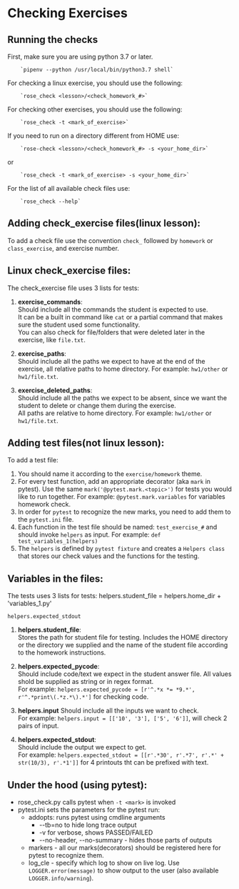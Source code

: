 # Checking Exercises

## Running the checks

First, make sure you are using python 3.7 or later.  

        `pipenv --python /usr/local/bin/python3.7 shell`

For checking a linux exercise, you should use the following:  

        `rose_check <lesson>/<check_homework_#>`

For checking other exercises, you should use the following:  

        `rose_check -t <mark_of_exercise>`

If you need to run on a directory different from HOME use:  

        `rose-check <lesson>/<check_homework_#> -s <your_home_dir>`

or  

        `rose_check -t <mark_of_exercise> -s <your_home_dir>`

For the list of all available check files use:  

        `rose_check --help`


## Adding check_exercise files(linux lesson):

To add a check file use the convention `check_` followed by `homework` or `class_exercise`, and exercise number.

## Linux check_exercise files:

The check_exercise file uses 3 lists for tests:
1. **exercise_commands**:  
   Should include all the commands the student is expected to use.  
   It can be a built in command like `cat` or a partial command that makes sure the student used some functionality.  
   You can also check for file/folders that were deleted later in the exercise, like `file.txt`.

2. **exercise_paths**:  
   Should include all the paths we expect to have at the end of the exercise, all relative paths to home directory.
   For example: `hw1/other` or `hw1/file.txt`.
   
3. **exercise_deleted_paths**:  
   Should include all the paths we expect to be absent, since we want the student to delete or change them during the exercise.  
   All paths are relative to home directory.
   For example: `hw1/other` or `hw1/file.txt`.

## Adding test files(not linux lesson):

To add a test file:
1. You should name it according to the `exercise/homework` theme.
2. For every test function, add an appropriate decorator (aka `mark` in pytest). Use the same `mark('@pytest.mark.<topic>')` for tests you would like to run together. For example: `@pytest.mark.variables` for variables homework check.
3. In order for `pytest` to recognize the new marks, you need to add them to the `pytest.ini` file.
4. Each function in the test file should be named: `test_exercise_#` and should invoke `helpers` as input. For example: `def test_variables_1(helpers)`
5. The `helpers` is defined by `pytest fixture` and creates a `Helpers class` that stores our check values and the functions for the testing.

## Variables in the files:

The tests uses 3 lists for tests:
helpers.student_file = helpers.home_dir + 'variables_1.py'
     
    helpers.expected_stdout
1. **helpers.student_file**:  
   Stores the path for student file for testing.
   Includes the HOME directory or the directory we supplied and the name of the student file according to the homework instructions.

2. **helpers.expected_pycode**:  
   Should include code/text we expect in the student answer file.  All values shold be supplied as string or in regex format.  
   For example: `helpers.expected_pycode = [r'^.*x *= *9.*', r'^.*print\(.*z.*\).*']` for checking code.
   
3. **helpers.input**
   Should include all the inputs we want to check.  
   For example: `helpers.input = [['10', '3'], ['5', '6']]`, will check 2 pairs of input.

4. **helpers.expected_stdout**:  
   Should include the output we expect to get.  
   For example: `helpers.expected_stdout = [[r'.*30', r'.*7', r'.*' + str(10/3), r'.*1']]` for 4 printouts tht can be prefixed with text.

## Under the hood (using pytest):

- rose_check.py calls pytest when `-t <mark>` is invoked
- pytest.ini sets the parameters for the pytest run:
  - addopts: runs pytest using cmdline arguments
    - --tb=no to hide long trace output
    - -v for verbose, shows PASSED/FAILED
    - --no-header, --no-summary - hides those parts of outputs
  - markers - all our marks(decorators) should be registered here for pytest to recognize them.
  - log_cle - specify which log to show on live log. Use `LOGGER.error(message)` to show output to the user (also available `LOGGER.info/warning`). 